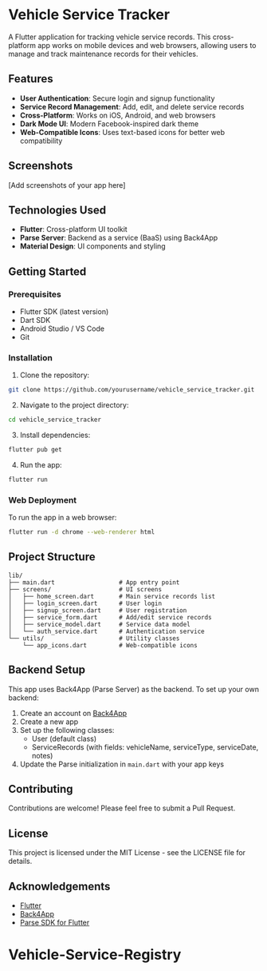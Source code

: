 # Vehicle Service Tracker

A Flutter application for tracking vehicle service records. This cross-platform app works on mobile devices and web browsers, allowing users to manage and track maintenance records for their vehicles.

## Features

- **User Authentication**: Secure login and signup functionality
- **Service Record Management**: Add, edit, and delete service records
- **Cross-Platform**: Works on iOS, Android, and web browsers
- **Dark Mode UI**: Modern Facebook-inspired dark theme
- **Web-Compatible Icons**: Uses text-based icons for better web compatibility

## Screenshots

[Add screenshots of your app here]

## Technologies Used

- **Flutter**: Cross-platform UI toolkit
- **Parse Server**: Backend as a service (BaaS) using Back4App
- **Material Design**: UI components and styling

## Getting Started

### Prerequisites

- Flutter SDK (latest version)
- Dart SDK
- Android Studio / VS Code
- Git

### Installation

1. Clone the repository:
```bash
git clone https://github.com/yourusername/vehicle_service_tracker.git
```

2. Navigate to the project directory:
```bash
cd vehicle_service_tracker
```

3. Install dependencies:
```bash
flutter pub get
```

4. Run the app:
```bash
flutter run
```

### Web Deployment

To run the app in a web browser:

```bash
flutter run -d chrome --web-renderer html
```

## Project Structure

```
lib/
├── main.dart                  # App entry point
├── screens/                   # UI screens
│   ├── home_screen.dart       # Main service records list
│   ├── login_screen.dart      # User login
│   ├── signup_screen.dart     # User registration
│   ├── service_form.dart      # Add/edit service records
│   ├── service_model.dart     # Service data model
│   └── auth_service.dart      # Authentication service
└── utils/                     # Utility classes
    └── app_icons.dart         # Web-compatible icons
```

## Backend Setup

This app uses Back4App (Parse Server) as the backend. To set up your own backend:

1. Create an account on [Back4App](https://www.back4app.com/)
2. Create a new app
3. Set up the following classes:
   - User (default class)
   - ServiceRecords (with fields: vehicleName, serviceType, serviceDate, notes)
4. Update the Parse initialization in `main.dart` with your app keys

## Contributing

Contributions are welcome! Please feel free to submit a Pull Request.

## License

This project is licensed under the MIT License - see the LICENSE file for details.

## Acknowledgements

- [Flutter](https://flutter.dev/)
- [Back4App](https://www.back4app.com/)
- [Parse SDK for Flutter](https://pub.dev/packages/parse_server_sdk_flutter)
# Vehicle-Service-Registry
